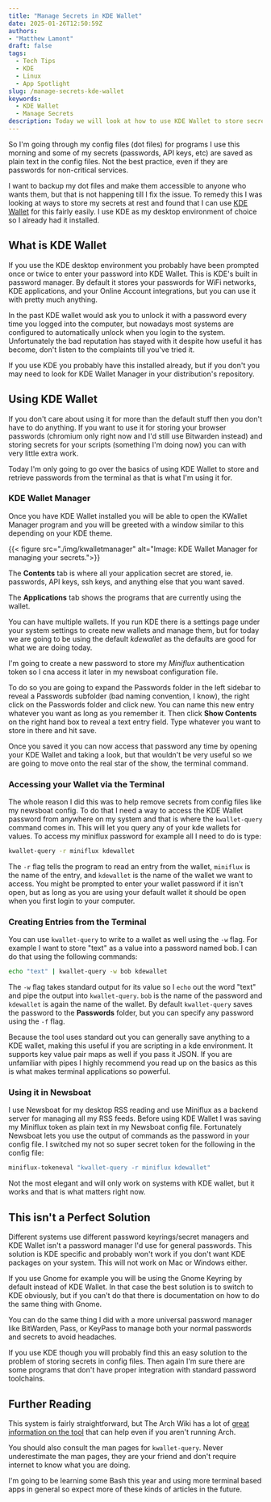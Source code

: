 ```yaml
---
title: "Manage Secrets in KDE Wallet"
date: 2025-01-26T12:50:59Z
authors: 
- "Matthew Lamont"
draft: false
tags:
  - Tech Tips
  - KDE
  - Linux
  - App Spotlight
slug: /manage-secrets-kde-wallet
keywords:
  - KDE Wallet
  - Manage Secrets
description: Today we will look at how to use KDE Wallet to store secrets on Linux.
---
```


So I'm going through my config files (dot files) for programs I use this morning and some of my secrets (passwords, API keys, etc) are saved as plain text in the config files. Not the best practice, even if they are passwords for non-critical services.

I want to backup my dot files and make them accessible to anyone who wants them, but that is not happening till I fix the issue. To remedy this I was looking at ways to store my secrets at rest and found that I can use [KDE Wallet](https://apps.kde.org/kwalletmanager5/) for this fairly easily. I use KDE as my desktop environment of choice so I already had it installed.

## What is KDE Wallet

If you use the KDE desktop environment you probably have been prompted once or twice to enter your password into KDE Wallet. This is KDE's built in password manager. By default it stores your passwords for WiFi networks, KDE applications, and your Online Account integrations, but you can use it with pretty much anything. 

In the past KDE wallet would ask you to unlock it with a password every time you logged into the computer, but nowadays most systems are configured to automatically unlock when you login to the system. Unfortunately the bad reputation has stayed with it despite how useful it has become, don't listen to the complaints till you've tried it. 

If you use KDE you probably have this installed already, but if you don't you may need to look for KDE Wallet Manager in your distribution's repository.

## Using KDE Wallet

If you don't care about using it for more than the default stuff then you don't have to do anything. If you want to use it for storing your browser passwords (chromium only right now and I'd still use Bitwarden instead) and storing secrets for your scripts (something I'm doing now) you can with very little extra work. 

Today I'm only going to go over the basics of using KDE Wallet to store and retrieve passwords from the terminal as that is what I'm using it for.

### KDE Wallet Manager

Once you have KDE Wallet installed you will be able to open the KWallet Manager program and you will be greeted with a window similar to this depending on your KDE theme.

{{< figure src="./img/kwalletmanager" alt="Image: KDE Wallet Manager for managing your secrets.">}}

The **Contents** tab is where all your application secret are stored, ie. passwords, API keys, ssh keys, and anything else that you want saved.

The **Applications** tab shows the programs that are currently using the wallet. 

You can have multiple wallets. If you run KDE there is a settings page under your system settings to create new wallets and manage them, but for today we are going to be using the default *kdewallet* as the defaults are good for what we are doing today.

I'm going to create a new password to store my *Miniflux* authentication token so I cna access it later in my newsboat configuration file.

To do so you are going to expand the Passwords folder in the left sidebar to reveal a Passwords subfolder (bad naming convention, I know), the right click on the Passwords folder and click new. You can name this new entry whatever you want as long as you remember it. Then click **Show Contents** on the right hand box to reveal a text entry field. Type whatever you want to store in there and hit save.

Once you saved it you can now access that password any time by opening your KDE Wallet and taking a look, but that wouldn't be very useful so we are going to move onto the real star of the show, the terminal command.

### Accessing your Wallet via the Terminal

The whole reason I did this was to help remove secrets from config files like my newsboat config. To do that I need a way to access the KDE Wallet password from anywhere on my system and that is where the `kwallet-query` command comes in. This will let you query any of your kde wallets for values. To access my miniflux password for example all I need to do is type:

``` sh
kwallet-query -r miniflux kdewallet
```

The `-r` flag tells the program to read an entry from the wallet, `miniflux` is the name of the entry, and `kdewallet` is the name of the wallet we want to access. You might be prompted to enter your wallet password if it isn't open, but as long as you are using your default wallet it should be open when you first login to your computer.

### Creating Entries from the Terminal

You can use `kwallet-query` to write to a wallet as well using the `-w` flag. For example I want to store "text" as a value into a password named bob. I can do that using the following commands:

``` sh
echo "text" | kwallet-query -w bob kdewallet
```

The `-w` flag takes standard output for its value so I `echo` out the word "text" and pipe the output into `kwallet-query`. `bob` is the name of the password and `kdewallet` is again the name of the wallet. By default `kwallet-query` saves the password to the **Passwords** folder, but you can specify any password using the `-f` flag. 

Because the tool uses standard out you can generally save anything to a KDE wallet, making this useful if you are scripting in a kde environment. It supports key value pair maps as well if you pass it JSON. If you are unfamiliar with pipes I highly recommend you read up on the basics as this is what makes terminal applications so powerful.

### Using it in Newsboat

I use Newsboat for my desktop RSS reading and use Miniflux as a backend server for managing all my RSS feeds. Before using KDE Wallet I was saving my Miniflux token as plain text in my Newsboat config file. Fortunately Newsboat lets you use the output of commands as the password in your config file. I switched my not so super secret token for the following in the config file:

``` sh
miniflux-tokeneval "kwallet-query -r miniflux kdewallet"
```

Not the most elegant and will only work on systems with KDE wallet, but it works and that is what matters right now.

## This isn't a Perfect Solution

Different systems use different password keyrings/secret managers and KDE Wallet isn't a password manager I'd use for general passwords. This solution is KDE specific and probably won't work if you don't want KDE packages on your system. This will not work on Mac or Windows either. 

If you use Gnome for example you will be using the Gnome Keyring by default instead of KDE Wallet. In that case the best solution is to switch to KDE obviously, but if you can't do that there is documentation on how to do the same thing with Gnome.

You can do the same thing I did with a more universal password manager like BitWarden, Pass, or KeyPass to manage both your normal passwords and secrets to avoid headaches. 

If you use KDE though you will probably find this an easy solution to the problem of storing secrets in config files. Then again I'm sure there are some programs that don't have proper integration with standard password toolchains. 

## Further Reading

This system is fairly straightforward, but The Arch Wiki has a lot of [great information on the tool](https://wiki.archlinux.org/title/KDE_Wallet) that can help even if you aren't running Arch.

You should also consult the man pages for `kwallet-query`. Never underestimate the man pages, they are your friend and don't require internet to know what you are doing. 

I'm going to be learning some Bash this year and using more terminal based apps in general so expect more of these kinds of articles in the future.

